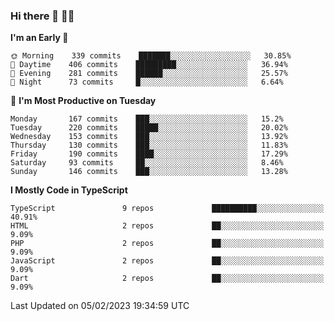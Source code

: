 ### Hi there 👋 🧑‍💻



<!--START_SECTION:waka-->
**I'm an Early 🐤** 

```text
🌞 Morning    339 commits    ███████░░░░░░░░░░░░░░░░░░   30.85% 
🌆 Daytime    406 commits    █████████░░░░░░░░░░░░░░░░   36.94% 
🌃 Evening    281 commits    ██████░░░░░░░░░░░░░░░░░░░   25.57% 
🌙 Night      73 commits     █░░░░░░░░░░░░░░░░░░░░░░░░   6.64%

```
📅 **I'm Most Productive on Tuesday** 

```text
Monday       167 commits    ███░░░░░░░░░░░░░░░░░░░░░░   15.2% 
Tuesday      220 commits    █████░░░░░░░░░░░░░░░░░░░░   20.02% 
Wednesday    153 commits    ███░░░░░░░░░░░░░░░░░░░░░░   13.92% 
Thursday     130 commits    ███░░░░░░░░░░░░░░░░░░░░░░   11.83% 
Friday       190 commits    ████░░░░░░░░░░░░░░░░░░░░░   17.29% 
Saturday     93 commits     ██░░░░░░░░░░░░░░░░░░░░░░░   8.46% 
Sunday       146 commits    ███░░░░░░░░░░░░░░░░░░░░░░   13.28%

```


**I Mostly Code in TypeScript** 

```text
TypeScript               9 repos             ██████████░░░░░░░░░░░░░░░   40.91% 
HTML                     2 repos             ██░░░░░░░░░░░░░░░░░░░░░░░   9.09% 
PHP                      2 repos             ██░░░░░░░░░░░░░░░░░░░░░░░   9.09% 
JavaScript               2 repos             ██░░░░░░░░░░░░░░░░░░░░░░░   9.09% 
Dart                     2 repos             ██░░░░░░░░░░░░░░░░░░░░░░░   9.09%

```



 Last Updated on 05/02/2023 19:34:59 UTC
<!--END_SECTION:waka-->


